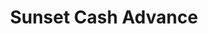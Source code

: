 ---
title: Sunset Cash Advance
slug: sunset-cash-advance
updated-on: '2024-05-30T13:44:31.749Z'
created-on: '2024-05-30T13:41:46.671Z'
published-on: '2024-05-30T13:54:32.469Z'
f_city-state-2:
- cms/city/kenton-oh.md
- cms/city/lima-oh.md
- cms/city/marysville-oh.md
- cms/city/marion-oh.md
- cms/city/mount-gilead-oh.md
f_locations:
- cms/payday-loan/sunset-cash-advance-26987.md
- cms/payday-loan/sunset-cash-advance-26988.md
- cms/payday-loan/sunset-cash-advance-26989.md
- cms/payday-loan/sunset-cash-advance-26990.md
- cms/payday-loan/sunset-cash-advance-26991.md
- cms/payday-loan/sunset-cash-advance-26992.md
f_states:
- cms/state/ohio.md
layout: '[company].html'
tags: company
---